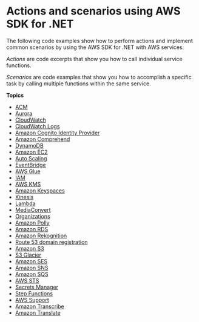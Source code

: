 # Actions and scenarios using AWS SDK for \.NET<a name="csharp_code_examples_categorized"></a>

The following code examples show how to perform actions and implement common scenarios by using the AWS SDK for \.NET with AWS services\.

*Actions* are code excerpts that show you how to call individual service functions\.

*Scenarios* are code examples that show you how to accomplish a specific task by calling multiple functions within the same service\.

**Topics**
+ [ACM](csharp_acm_code_examples.md)
+ [Aurora](csharp_aurora_code_examples.md)
+ [CloudWatch](csharp_cloudwatch_code_examples.md)
+ [CloudWatch Logs](csharp_cloudwatch-logs_code_examples.md)
+ [Amazon Cognito Identity Provider](csharp_cognito-identity-provider_code_examples.md)
+ [Amazon Comprehend](csharp_comprehend_code_examples.md)
+ [DynamoDB](csharp_dynamodb_code_examples.md)
+ [Amazon EC2](csharp_ec2_code_examples.md)
+ [Auto Scaling](csharp_auto-scaling_code_examples.md)
+ [EventBridge](csharp_eventbridge_code_examples.md)
+ [AWS Glue](csharp_glue_code_examples.md)
+ [IAM](csharp_iam_code_examples.md)
+ [AWS KMS](csharp_kms_code_examples.md)
+ [Amazon Keyspaces](csharp_keyspaces_code_examples.md)
+ [Kinesis](csharp_kinesis_code_examples.md)
+ [Lambda](csharp_lambda_code_examples.md)
+ [MediaConvert](csharp_mediaconvert_code_examples.md)
+ [Organizations](csharp_organizations_code_examples.md)
+ [Amazon Polly](csharp_polly_code_examples.md)
+ [Amazon RDS](csharp_rds_code_examples.md)
+ [Amazon Rekognition](csharp_rekognition_code_examples.md)
+ [Route 53 domain registration](csharp_route53-domains_code_examples.md)
+ [Amazon S3](csharp_s3_code_examples.md)
+ [S3 Glacier](csharp_glacier_code_examples.md)
+ [Amazon SES](csharp_ses_code_examples.md)
+ [Amazon SNS](csharp_sns_code_examples.md)
+ [Amazon SQS](csharp_sqs_code_examples.md)
+ [AWS STS](csharp_sts_code_examples.md)
+ [Secrets Manager](csharp_secrets-manager_code_examples.md)
+ [Step Functions](csharp_sfn_code_examples.md)
+ [AWS Support](csharp_support_code_examples.md)
+ [Amazon Transcribe](csharp_transcribe_code_examples.md)
+ [Amazon Translate](csharp_translate_code_examples.md)